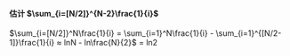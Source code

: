 #### 估计 $\sum_{i=[N/2]}^{N-2}\frac{1}{i}$
$\sum_{i=[N/2]}^N\frac{1}{i} = \sum_{i=1}^N\frac{1}{i} - \sum_{i=1}^{[N/2-1]}\frac{1}{i} ≈ lnN - ln\frac{N}{2}$ = ln2